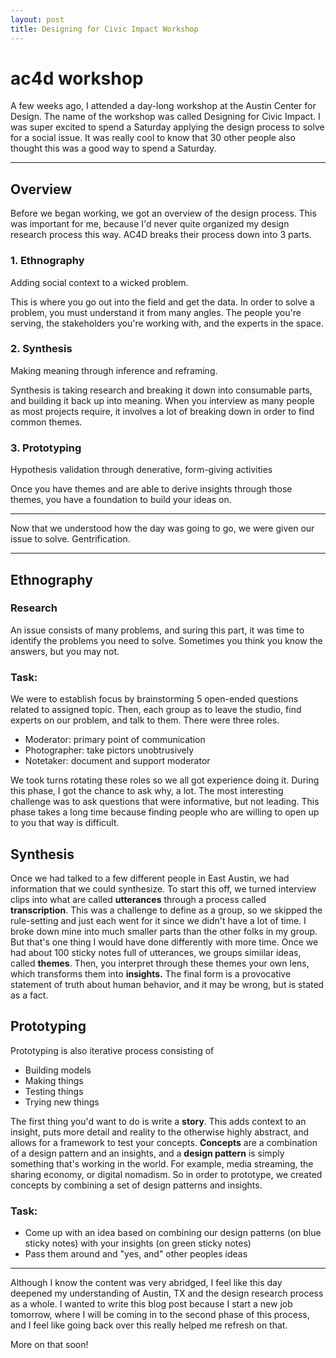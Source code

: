 ```yaml
---
layout: post
title: Designing for Civic Impact Workshop
---
```


# ac4d workshop

A few weeks ago, I attended a day-long workshop at the Austin Center for Design. The name of the workshop was called Designing for Civic Impact. I was super excited to spend a Saturday applying the design process to solve for a social issue. It was really cool to know that 30 other people also thought this was a good way to spend a Saturday.

***********

## Overview

Before we began working, we got an overview of the design process. This was important for me, because I'd never quite organized my design research process this way. AC4D breaks their process down into 3 parts.

### 1. Ethnography
Adding social context to a wicked problem.

This is where you go out into the field and get the data. In order to solve a problem, you must understand it from many angles. The people you're serving, the stakeholders you're working with, and the experts in the space.

### 2. Synthesis
Making meaning through inference and reframing.

Synthesis is taking research and breaking it down into consumable parts, and building it back up into meaning. When you interview as many people as most projects require, it involves a lot of breaking down in order to find common themes. 

### 3. Prototyping
Hypothesis validation through denerative, form-giving activities

Once you have themes and are able to derive insights through those themes, you have a foundation to build your ideas on. 



**********

Now that we understood how the day was going to go, we were given our issue to solve. Gentrification.
**********

## Ethnography

### Research
An issue consists of many problems, and suring this part, it was time to identify the problems you need to solve. Sometimes you think you know the answers, but you may not. 

### Task: 
We were to establish focus by brainstorming 5 open-ended questions related to assigned topic. Then, each group as to leave the studio, find experts on our problem, and talk to them. There were three roles. 
 
* Moderator: primary point of communication
* Photographer: take pictors unobtrusively
* Notetaker: document and support moderator

We took turns rotating these roles so we all got experience doing it. During this phase, I got the chance to ask why, a lot. The most interesting challenge was to ask questions that were informative, but not leading. This phase takes a long time because finding people who are willing to open up to you that way is difficult. 

## Synthesis

Once we had talked to a few different people in East Austin, we had information that we could synthesize. To start this off, we turned interview clips into what are called **utterances** through a process called **transcription**. This was a challenge to define as a group, so we skipped the rule-setting and just each went for it since we didn't have a lot of time. I broke down mine into much smaller parts than the other folks in my group. But that's one thing I would have done differently with more time. Once we had about 100 sticky notes full of utterances, we groups simiilar ideas, called **themes**. Then, you interpret through these themes your own lens, which transforms them into **insights.** The final form is a provocative statement of truth about human behavior, and it may be wrong, but is stated as a fact.

## Prototyping

Prototyping is also iterative process consisting of 

* Building models
* Making things
* Testing things
* Trying new things

The first thing you'd want to do is write a **story**. This adds context to an insight, puts more detail and reality to the otherwise highly abstract, and allows for a framework to test your concepts. **Concepts** are a combination of a design pattern and an insights, and a **design pattern** is simply something that's working in the world. For example, media streaming, the sharing economy, or digital nomadism. So in order to prototype, we created concepts by combining a set of design patterns and insights.

### Task: 

* Come up with an idea based on combining our design patterns (on blue sticky notes) with your insights (on green sticky notes)
* Pass them around and "yes, and" other peoples ideas

**************

Although I know the content was very abridged, I feel like this day deepened my understanding of Austin, TX and the design research process as a whole. I wanted to write this blog post because I start a new job tomorrow, where I will be coming in to the second phase of this process, and I feel like going back over this really helped me refresh on that. 

More on that soon!
